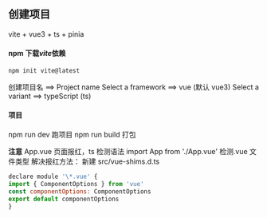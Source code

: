 ## 创建项目

vite + vue3 + ts + pinia

#### npm 下载*vite*依赖

```js
npm init vite@latest
```

创建项目名 ==> Project name
Select a framework ==> vue (默认 vue3)
Select a variant ==> typeScript (ts)

#### 项目

npm run dev 跑项目
npm run build 打包

**注意**
App.vue 页面报红，ts 检测语法 import App from './App.vue' 检测.vue 文件类型
解决报红方法：
新建 src/vue-shims.d.ts

```js
declare module '\*.vue' {
import { ComponentOptions } from 'vue'
const componentOptions: ComponentOptions
export default componentOptions
}
```
